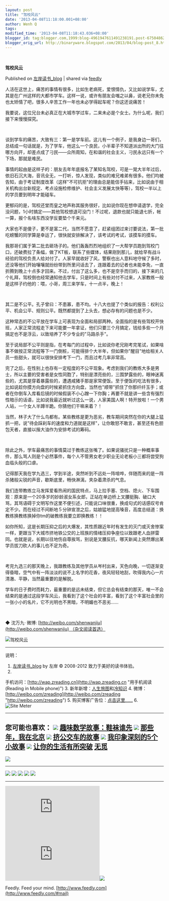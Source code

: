 ```yaml
---
layout: post
title: "驾校风云"
date: '2013-04-08T11:18:00.001+08:00'
author: Wenh Q
tags:
modified_time: '2013-04-08T11:18:43.036+08:00'
blogger_id: tag:blogger.com,1999:blog-4961947611491238191.post-675048620659046801
blogger_orig_url: http://binaryware.blogspot.com/2013/04/blog-post_8.html
---
```



  

**驾校风云**

Published on [左岸读书_blog](http://www.zreading.cn/archives/3710.html)
| shared via [feedly](http://www.feedly.com)

人活在这世上，痛苦的事情有很多，比如生老病死，爱恨情仇，又比如说学车，尤其是在广州这样的大都市学车。这样一说，或许有朋友会嗤之以鼻，说老兄你未免也太矫情了吧，很多人辛苦工作一年也未必学得起车呢？你这还说痛苦！

我要说，这位兄台未必真正在大城市学过车，二来未必是个女士。为什么呢，我们接下来慢慢探究。

 

谈到学车的痛苦，大致有三：第一是学车前。这儿有一个例子，是我身边一哥们，总结成一句话就是，为了学车，他这么一个良民，小半辈子不知道派出所的大门往哪方向开，却差点成了刁民——众所周知，在和谐的社会主义，刁民永远只有一个下场，那就是难民。

事情的起由是这样子的：朋友去年年底报名了某知名驾校，可是一晃大半年过后，依旧石沉大海，音讯全无，一打听，惊人发现，类似的难兄难弟有很多。他们均被告知，由于考证制度改革（这样"不可抗拒"的理由总是能信手拈来，比如说由于相关机构出台新规定、考点设施检修维护、社会主义发展太快等等），驾校一半以上的学员要到明年才能碰车。

更郁闷的是，驾校还堂而皇之地声称其服务很好，比如说你现在想申请退学，完全没问题，1小时搞定——其他驾校想退可没门！不过呢，退款也就只能退七折，帐一算，报个名啥东西没学反要垫个千来元。

大家也不是傻子，更不是富二代，当然不愿意了，赶紧组团过来讨要说法，第一批吃螃蟹的同学算是幸运了，很快就安排解决了，该考试的考试，该摸车的摸车。

我那哥们属于第二批去砸场子的。他们轰轰烈烈地组织了一大帮学员跑到驾校门口，还破费拉了条幅，做了KT板，联系了些媒体，结果刚到那儿，就给早有战斗经验的驾校负责人给对付了。人家早就收好了风，警察也出人意料地守候了多时，还没等他们开始嚷嚷就纷纷带到所里问话去了，连跟着去的记者也未能幸免，一直折腾到晚上十点多才回来。不过，付出了这么多，也不是空手而归的，接下来的几个礼拜，驾校倒也经常通知他去学车，只是时间上有些对付不过来，人家教练一般是这样子约他的：喂，小哥，周三来学车，十一点半，晚上！

 

其二是不公平。孔子曾曰：不患寡，患不均。十八大也提了个类似的报告：权利公平、机会公平、规则公平。既然都提到了上头去，想必存有的问题也是不少。

这种常态的不公平放在学车上可表现为全面和局部两种。全面指的是有些驾校开快班，人家正常流程走下来可能要一年拿证，他们只要三个月搞定，钱给多些一个月搞定也不是浮云，以致培养了不少专业的"马路杀手"。

至于说局部不公平则是指，在考每门的过程中，比如说你老兄刚考完笔试，如果啥事不做按正常流程等下一门倒桩，可能得排个大半年，但如果你"醒目"地给相关人员一些甜头，就可以很快安排考下一门，而且过考几率非常高。

完了之后，在性别上也存有一定程度的不公平现象。考虑到我们的教练大多是男士，所以主要的受害者是女性同胞了，特别是漂亮些的，三围梦露些的，眼神迷离些的，尤其是穿着暴露些的，遭遇咸猪手那是家常便饭。至于便饭的吃法有很多，比如说趁你摸方向盘的时候紧抓住方向盘，当然也"顺带"抓住了你那纤纤玉手；或者在你倒车入库看后镜的时候假装不小心蹭一下你胸；再要不就是讲一些含有强烈性暗示的话语，比如说我最近就听过这么一说，人家美国人啊！特开放啦！一个男人站，一个女人半蹲半跪。你猜他们干嘛来着？！

当然，林子大了什么鸟都有。某些教练是更为恶劣，教车期间突然在你的大腿上猛抓一把，说"待会踩刹车的速度和力道就是这样"，让你敢怒不敢言，甚至还有色胆包天者，直接以揩大油作为安排考试的筹码。

 

除此之外，学车最痛苦的事情莫过于教练这张嘴了。如果说骚扰只是一种概率事件，那么骂人则是个必然事件，每个人不管男女老少职业无论老板小三都将尝受狗血临头般的口虐。

记得那天我在学九选三，学到半途，突然听到不远处一阵喧哗，伴随而来的是一阵杀猪般尖锐的声音，歇斯底里，畅快淋漓，夹杂着肃杀的气息。

我们连带教练立马发挥爱看热闹的国民特点，马上拉手塞、空档、熄火、下车围观：原来是一个20多岁的妙龄淑女系女郎，正站在单边桥上叉腰挺胸、破口大骂，其骂语碍于文明写作这里不便引述，只能说口味很重，换成句式的话感叹号肯定不少。而在经过不间断地５分钟宣泄之后，姑娘猛地提高嗓音，高度总结道：换教练换教练换掉你tm的破教练我要立即换教练！！

如你所知，这是长期压抑之后的大爆发，其性质跟近年时有发生的灭门或灭舍惨案一样，更跟当下大城市挤地铁公交的上班族的情绪压抑争座位以致跟老人血拼雷同。也就是说，长期以往地伤自尊挨骂，别说是叉腰反抗，哪天新闻上突然爆出某学员拔刀砍人的事儿也不足为奇。

 

考完九选三的那天晚上，我跟教练及其他学员从岑村出来，天色向晚，一切逐渐变得昏暗，空气中有一阵淡淡的说不上名字的花香，夜风轻轻地刮，吹得我内心一片清澈、平静，当然最重要的是解脱。

学车的日子费时而耗力，最重要的是远未结束，但它总会有结束的那天，唯一不会结束的是通过这段学车风云，我看到了这个社会的丰富，看到了这个丰富社会里的一张小小的名片，它不光明也不黑暗，不明媚也不恶劣……

 

◆ 沈万九·
微博: [http://weibo.com/shenwanjiu](http://weibo.com/shenwanjiu) （杂文阅读首选）

![驾校风云](http://pic.yupoo.com/zreading/CLLBWnHx/ZIgJL.jpg)

* * * * *

说明：
 1. [左岸读书_blog](http://zreading.cn/) by 左岸 © 2008-2012
致力于美好的读书体验。
 2.
手机访问：[http://wap.zreading.cn](http://wap.zreading.cn "用手机阅读(Reading in Mobile phone)")
 3.
新年新增：[人生旅图](http://www.zreading.net "人生旅图")和[冷知识](http://www.zreading.net/lenzhishi "冷知识")
 4.
微博：[http://weibo.com/zreading](http://weibo.com/zreading "http://weibo.com/zreading")
 5.
购买博客广告位：[点击这里……](http://www.zreading.cn/about#ad "看了会心动!")
 6. ![Site Meter](http://s12.sitemeter.com/meter.asp?site=s12zxfclz)

  ----------------------------------------------------------------------------------------------------------------------------------------------------------------------------------------------------------------------------------------------
  **您可能也喜欢：**
  ![](http://static.wumii.cn/images/widget/widget_solidPoint.gif) [趣味数学故事：鞋袜谁先](http://app.wumii.com/ext/redirect?url=http%3A%2F%2Fwww.zreading.cn%2Farchives%2F1707.html&from=http%3A%2F%2Fwww.zreading.cn%2Farchives%2F3710.html)
  ![](http://static.wumii.cn/images/widget/widget_solidPoint.gif) [那些年，我在北京](http://app.wumii.com/ext/redirect?url=http%3A%2F%2Fwww.zreading.cn%2Farchives%2F2951.html&from=http%3A%2F%2Fwww.zreading.cn%2Farchives%2F3710.html)
  ![](http://static.wumii.cn/images/widget/widget_solidPoint.gif) [挤公交车的故事](http://app.wumii.com/ext/redirect?url=http%3A%2F%2Fwww.zreading.cn%2Farchives%2F472.html&from=http%3A%2F%2Fwww.zreading.cn%2Farchives%2F3710.html)
  ![](http://static.wumii.cn/images/widget/widget_solidPoint.gif) [我印象深刻的5个小故事](http://app.wumii.com/ext/redirect?url=http%3A%2F%2Fwww.zreading.cn%2Farchives%2F571.html&from=http%3A%2F%2Fwww.zreading.cn%2Farchives%2F3710.html)
  ![](http://static.wumii.cn/images/widget/widget_solidPoint.gif) [让你的生活有所突破](http://app.wumii.com/ext/redirect?url=http%3A%2F%2Fwww.zreading.cn%2Farchives%2F553.html&from=http%3A%2F%2Fwww.zreading.cn%2Farchives%2F3710.html)
  [无觅](http://www.wumii.com/widget/relatedItems "无觅相关文章插件")
  ----------------------------------------------------------------------------------------------------------------------------------------------------------------------------------------------------------------------------------------------

![](http://zreading.cn.feedsportal.com/c/35042/f/647833/s/2a6e7a9c/mf.gif)

  -------------------------------------------------------------------------------------------------------------------------------------------------------------------------------------------------------------------------------------------------------------------------------------------------------------------------------------------------------------------------------------------------------------------------------------------------------------------------------------------------------------------------------------------------------------------------------------------------------------------------------------------------------------------------------------------------------------------------------------------------------------------------------------------------------------------------------------------------------------------------------------------------------------------------------------------------------------------------------------------------- --
  [![](http://res3.feedsportal.com/social/twitter.png)](http://share.feedsportal.com/share/twitter/?u=http%3A%2F%2Fwww.zreading.cn%2Farchives%2F3710.html&t=%E9%A9%BE%E6%A0%A1%E9%A3%8E%E4%BA%91) [![](http://res3.feedsportal.com/social/facebook.png)](http://share.feedsportal.com/share/facebook/?u=http%3A%2F%2Fwww.zreading.cn%2Farchives%2F3710.html&t=%E9%A9%BE%E6%A0%A1%E9%A3%8E%E4%BA%91) [![](http://res3.feedsportal.com/social/linkedin.png)](http://share.feedsportal.com/share/linkedin/?u=http%3A%2F%2Fwww.zreading.cn%2Farchives%2F3710.html&t=%E9%A9%BE%E6%A0%A1%E9%A3%8E%E4%BA%91) [![](http://res3.feedsportal.com/social/googleplus.png)](http://share.feedsportal.com/share/gplus/?u=http%3A%2F%2Fwww.zreading.cn%2Farchives%2F3710.html&t=%E9%A9%BE%E6%A0%A1%E9%A3%8E%E4%BA%91) [![](http://res3.feedsportal.com/social/email.png)](http://share.feedsportal.com/share/email/?u=http%3A%2F%2Fwww.zreading.cn%2Farchives%2F3710.html&t=%E9%A9%BE%E6%A0%A1%E9%A3%8E%E4%BA%91)   
  -------------------------------------------------------------------------------------------------------------------------------------------------------------------------------------------------------------------------------------------------------------------------------------------------------------------------------------------------------------------------------------------------------------------------------------------------------------------------------------------------------------------------------------------------------------------------------------------------------------------------------------------------------------------------------------------------------------------------------------------------------------------------------------------------------------------------------------------------------------------------------------------------------------------------------------------------------------------------------------------------- --



[![](http://da.feedsportal.com/r/161991033285/u/0/f/647833/c/35042/s/2a6e7a9c/a2.img)](http://da.feedsportal.com/r/161991033285/u/0/f/647833/c/35042/s/2a6e7a9c/a2.htm)![](http://pi.feedsportal.com/r/161991033285/u/0/f/647833/c/35042/s/2a6e7a9c/a2t.img)![](http://www1.feedsky.com/t1/728642283/clzzxf/feedsky/s.gif?r=http://zreading.cn.feedsportal.com/c/35042/f/647833/s/2a6e7a9c/l/0L0Szreading0Bcn0Carchives0C3710A0Bhtml/story01.htm)



Feedly. Feed your mind.
[http://www.feedly.com](http://www.feedly.com/#mail)
